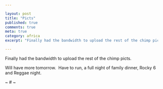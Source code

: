```yaml
---

layout: post
title: "Picts"
published: true
comments: true
meta: true
category: africa
excerpt: "Finally had the bandwidth to upload the rest of the chimp picts."

---
```


Finally had the bandwidth to upload the rest of the chimp picts. 

Will have more tomorrow.  Have to run, a full night of family dinner, Rocky 6 and Reggae night.

~ # ~